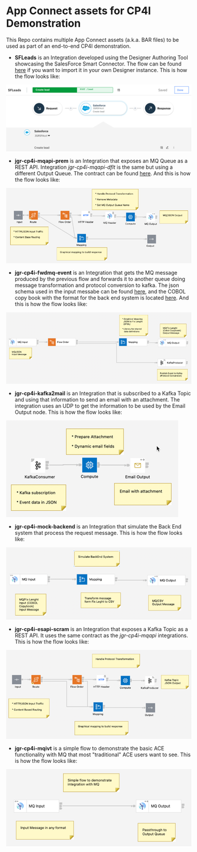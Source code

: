# App Connect assets for CP4I Demonstration

This Repo contains multiple App Connect assets (a.k.a. BAR files) to be used as part of an end-to-end CP4I demonstration.

* **SFLeads** is an Integration developed using the Designer Authoring Tool showcasing the SalesForce Smart Connector. The flow can be found [here](https://github.com/gomezrjo/cp4idemo/blob/main/artifacts/SFLeads.yaml) if you want to import it in your own Designer instance. This is how the flow looks like:

![ACE Integrations Image 1](images/SFLeads-Flow.png)

* **jgr-cp4i-mqapi-prem** is an Integration that exposes an MQ Queue as a REST API. Integration *jgr-cp4i-mqapi-dflt* is the same but using a different Output Queue. The contract can be found [here](https://github.com/gomezrjo/cp4idemo/blob/main/artifacts/jgr-cp4i-mqapi-prem.json). And this is how the flow looks like:

![ACE Integrations Image 2](images/jgr-cp4i-mqapi-prem.png)

* **jgr-cp4i-fwdmq-event** is an Integration that gets the MQ message produced by the previous flow and forwards it to another queue doing message transformation and protocol conversion to kafka. The json schema used in the input messabe can be found [here](https://github.com/gomezrjo/cp4idemo/blob/main/artifacts/contact.json), and the COBOL copy book with the format for the back end system is located [here](https://github.com/gomezrjo/cp4idemo/blob/main/artifacts/contact.cpy). And this is how the flow looks like:

![ACE Integrations Image 3](images/jgr-cp4i-fwdmq-event.png)

* **jgr-cp4i-kafka2mail** is an Integration that is subscribed to a Kafka Topic and using that information to send an email with an attachment. The integration uses an UDP to get the information to be used by the Email Output node. This is how the flow looks like:

![ACE Integrations Image 4](images/jgr-cp4i-kafka2mail.png)

* **jgr-cp4i-mock-backend** is an Integration that simulate the Back End system that process the request message. This is how the flow looks like:

![ACE Integrations Image 5](images/jgr-cp4i-mock-backend.png)

* **jgr-cp4i-esapi-scram** is an Integration that exposes a Kafka Topic as a REST API. It uses the same contract as the *jgr-cp4i-mqapi* integrations. This is how the flow looks like:

![ACE Integrations Image 6](images/jgr-cp4i-esapi-scram.png)

* **jgr-cp4i-mqivt** is a simple flow to demonstrate the basic ACE functionality with MQ that most "traditional" ACE users want to see. This is how the flow looks like:

![ACE Integrations Image 7](images/jgr-cp4i-mqivt.png)
